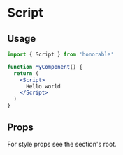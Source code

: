 # Script

## Usage

```jsx
import { Script } from 'honorable'

function MyComponent() {
  return (
    <Script>
      Hello world
    </Script>
  )
}
```

## Props

For style props see the section's root.
